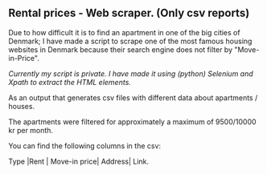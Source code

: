 ## Rental prices - Web scraper. (Only csv reports)

Due to how difficult it is to find an apartment in one of the big cities of Denmark; I have made a script to scrape one of the most famous housing websites in Denmark because their search engine does not filter by "Move-in-Price".

*Currently my script is private. I have made it using (python) Selenium and Xpath to extract the HTML elements.*

As an output that generates csv files with different data about apartments / houses.

The apartments were filtered for approximately a maximum of 9500/10000 kr per month.

You can find the following columns in the csv:

Type |Rent | Move-in price| Address| Link.




